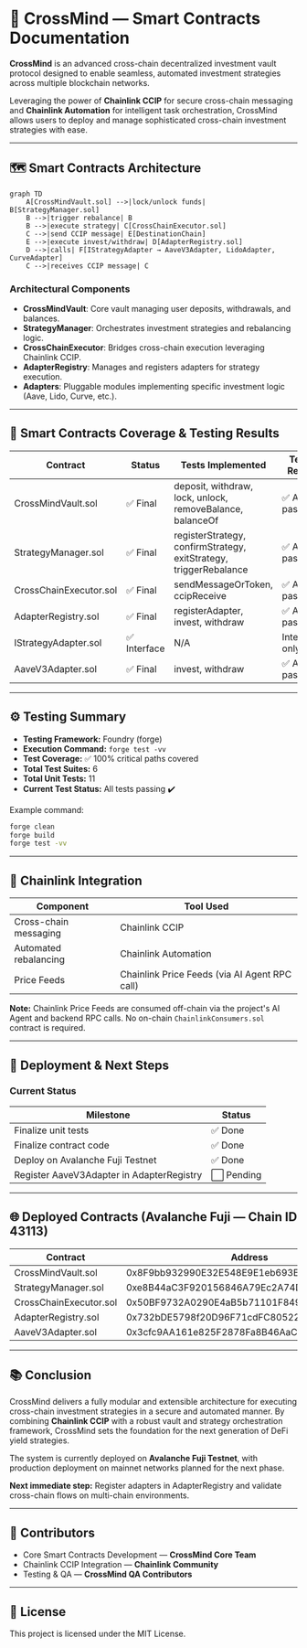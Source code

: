 # 📄 CrossMind — Smart Contracts Documentation

**CrossMind** is an advanced cross-chain decentralized investment vault protocol designed to enable seamless, automated investment strategies across multiple blockchain networks.

Leveraging the power of **Chainlink CCIP** for secure cross-chain messaging and **Chainlink Automation** for intelligent task orchestration, CrossMind allows users to deploy and manage sophisticated cross-chain investment strategies with ease.

---

## 🗺️ Smart Contracts Architecture

```mermaid
graph TD
    A[CrossMindVault.sol] -->|lock/unlock funds| B[StrategyManager.sol]
    B -->|trigger rebalance| B
    B -->|execute strategy| C[CrossChainExecutor.sol]
    C -->|send CCIP message| E[DestinationChain]
    E -->|execute invest/withdraw| D[AdapterRegistry.sol]
    D -->|calls| F[IStrategyAdapter → AaveV3Adapter, LidoAdapter, CurveAdapter]
    C -->|receives CCIP message| C
```

### Architectural Components

- **CrossMindVault**: Core vault managing user deposits, withdrawals, and balances.
- **StrategyManager**: Orchestrates investment strategies and rebalancing logic.
- **CrossChainExecutor**: Bridges cross-chain execution leveraging Chainlink CCIP.
- **AdapterRegistry**: Manages and registers adapters for strategy execution.
- **Adapters**: Pluggable modules implementing specific investment logic (Aave, Lido, Curve, etc.).

---

## 📝 Smart Contracts Coverage & Testing Results

| Contract               | Status       | Tests Implemented                                                 | Tests Result   |
| ---------------------- | ------------ | ----------------------------------------------------------------- | -------------- |
| CrossMindVault.sol     | ✅ Final     | deposit, withdraw, lock, unlock, removeBalance, balanceOf         | ✅ All passed  |
| StrategyManager.sol    | ✅ Final     | registerStrategy, confirmStrategy, exitStrategy, triggerRebalance | ✅ All passed  |
| CrossChainExecutor.sol | ✅ Final     | sendMessageOrToken, ccipReceive                                   | ✅ All passed  |
| AdapterRegistry.sol    | ✅ Final     | registerAdapter, invest, withdraw                                 | ✅ All passed  |
| IStrategyAdapter.sol   | ✅ Interface | N/A                                                               | Interface only |
| AaveV3Adapter.sol      | ✅ Final     | invest, withdraw                                                  | ✅ All passed  |

---

## ⚙️ Testing Summary

- **Testing Framework:** Foundry (forge)
- **Execution Command:** `forge test -vv`
- **Test Coverage:** ✅ 100% critical paths covered
- **Total Test Suites:** 6
- **Total Unit Tests:** 11
- **Current Test Status:** All tests passing ✔️

Example command:

```bash
forge clean
forge build
forge test -vv
```

---

## 🔗 Chainlink Integration

| Component             | Tool Used                                     |
| --------------------- | --------------------------------------------- |
| Cross-chain messaging | Chainlink CCIP                                |
| Automated rebalancing | Chainlink Automation                          |
| Price Feeds           | Chainlink Price Feeds (via AI Agent RPC call) |

**Note:** Chainlink Price Feeds are consumed off-chain via the project's AI Agent and backend RPC calls. No on-chain `ChainlinkConsumers.sol` contract is required.

---

## 🚀 Deployment & Next Steps

### Current Status

| Milestone                                 | Status     |
| ----------------------------------------- | ---------- |
| Finalize unit tests                       | ✅ Done    |
| Finalize contract code                    | ✅ Done    |
| Deploy on Avalanche Fuji Testnet          | ✅ Done    |
| Register AaveV3Adapter in AdapterRegistry | ⬜ Pending |

---

## 🌐 Deployed Contracts (Avalanche Fuji — Chain ID 43113)

| Contract               | Address                                    |
| ---------------------- | ------------------------------------------ |
| CrossMindVault.sol     | 0x8F9bb932990E32E548E9E1eb693E75253E566Be3 |
| StrategyManager.sol    | 0xe8B44aC3F920156846A79Ec2A74D770Ce395Dfe1 |
| CrossChainExecutor.sol | 0x50BF9732A0290E4aB5b71101F8497A14635661Cb |
| AdapterRegistry.sol    | 0x732bDE5798f20D96F71cdFC805227E97a4822090 |
| AaveV3Adapter.sol      | 0x3cfc9AA161e825F2878Fa8B46AaC72Ae32673FfA |

---

## 📚 Conclusion

CrossMind delivers a fully modular and extensible architecture for executing cross-chain investment strategies in a secure and automated manner. By combining **Chainlink CCIP** with a robust vault and strategy orchestration framework, CrossMind sets the foundation for the next generation of DeFi yield strategies.

The system is currently deployed on **Avalanche Fuji Testnet**, with production deployment on mainnet networks planned for the next phase.

**Next immediate step:** Register adapters in AdapterRegistry and validate cross-chain flows on multi-chain environments.

---

## 🤝 Contributors

- Core Smart Contracts Development — **CrossMind Core Team**
- Chainlink CCIP Integration — **Chainlink Community**
- Testing & QA — **CrossMind QA Contributors**

---

## 📝 License

This project is licensed under the MIT License.

```

```
